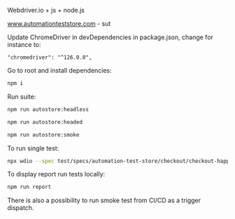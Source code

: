 Webdriver.io + js + node.js

www.automationteststore.com - sut

Update ChromeDriver in devDependencies in package.json, change for instance to:

```
"chromedriver": "^126.0.0",
```

Go to root and install dependencies:

```bash
npm i
```

Run suite:

```bash
npm run autostore:headless
```

```bash
npm run autostore:headed
```

```bash
npm run autostore:smoke
```

To run single test:

```bash
npx wdio --spec test/specs/automation-test-store/checkout/checkout-happy.spec.js
```

To display report run tests locally:

```bash
npm run report
```

There is also a possibility to run smoke test from CI/CD as a trigger dispatch.
